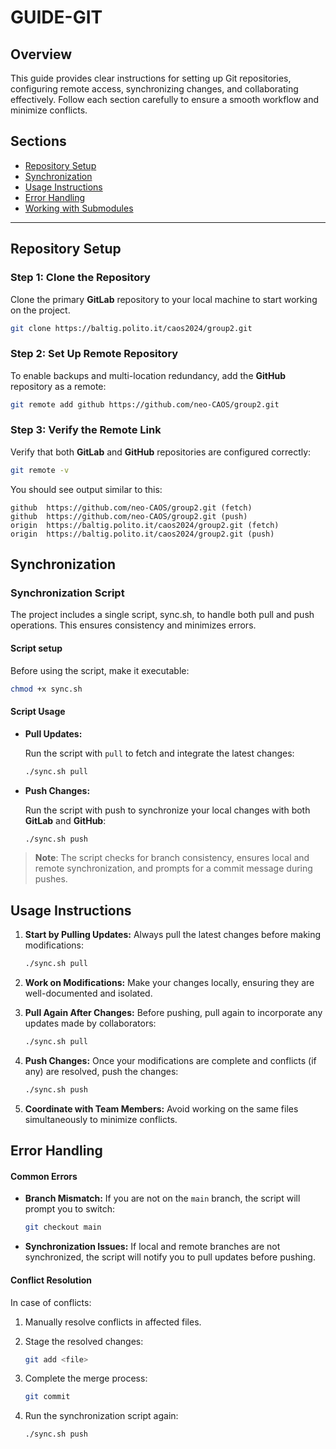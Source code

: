 
# GUIDE-GIT

## Overview

This guide provides clear instructions for setting up Git repositories, configuring remote access, synchronizing changes, and collaborating effectively. Follow each section carefully to ensure a smooth workflow and minimize conflicts.

## Sections
- [Repository Setup](#repository-setup)
- [Synchronization](#synchronization)
- [Usage Instructions](#usage-instructions)
- [Error Handling](#error-handling)
- [Working with Submodules](#working-with-submodules)

---

## Repository Setup

### Step 1: Clone the Repository

Clone the primary **GitLab** repository to your local machine to start working on the project.

```bash
git clone https://baltig.polito.it/caos2024/group2.git
```

### Step 2: Set Up Remote Repository

To enable backups and multi-location redundancy, add the **GitHub** repository as a remote:

```bash
git remote add github https://github.com/neo-CAOS/group2.git
```

### Step 3: Verify the Remote Link

Verify that both **GitLab** and **GitHub** repositories are configured correctly:

```bash
git remote -v
```

You should see output similar to this:

```
github	https://github.com/neo-CAOS/group2.git (fetch)
github	https://github.com/neo-CAOS/group2.git (push)
origin	https://baltig.polito.it/caos2024/group2.git (fetch)
origin	https://baltig.polito.it/caos2024/group2.git (push)
```

## Synchronization

### Synchronization Script

The project includes a single script, sync.sh, to handle both pull and push operations. This ensures consistency and minimizes errors.

#### Script setup

Before using the script, make it executable:

```bash
chmod +x sync.sh
```

#### Script Usage

- **Pull Updates:**

  Run the script with `pull` to fetch and integrate the latest changes:
  
  ```bash
  ./sync.sh pull
  ```

- **Push Changes:**

  Run the script with push to synchronize your local changes with both **GitLab** and **GitHub**:

  ```bash
  ./sync.sh push
  ```

> **Note**: The script checks for branch consistency, ensures local and remote synchronization, and prompts for a commit message during pushes.

## Usage Instructions

1. **Start by Pulling Updates:** Always pull the latest changes before making modifications:

   ```bash
   ./sync.sh pull
   ```

2. **Work on Modifications:** Make your changes locally, ensuring they are well-documented and isolated.

3. **Pull Again After Changes:** Before pushing, pull again to incorporate any updates made by collaborators:

   ```bash
   ./sync.sh pull
   ```

4. **Push Changes:** Once your modifications are complete and conflicts (if any) are resolved, push the changes:

   ```bash
   ./sync.sh push
   ```

5. **Coordinate with Team Members:** Avoid working on the same files simultaneously to minimize conflicts.

## Error Handling

#### Common Errors

<!-- TODO: REVIEW -->

- **Branch Mismatch:** If you are not on the `main` branch, the script will prompt you to switch:

  ```bash
  git checkout main
  ```

- **Synchronization Issues:** If local and remote branches are not synchronized, the script will notify you to pull updates before pushing.

#### Conflict Resolution

<!-- TODO: REVIEW -->

In case of conflicts:

1. Manually resolve conflicts in affected files.

2. Stage the resolved changes:
   
   ```bash
   git add <file>
   ```

3. Complete the merge process:

   ```bash
   git commit
   ```

4. Run the synchronization script again:

   ```bash
   ./sync.sh push
   ```

